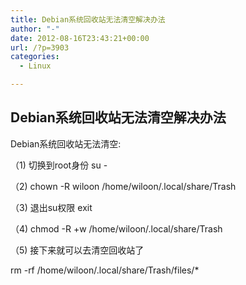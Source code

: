 ```yaml
---
title: Debian系统回收站无法清空解决办法
author: "-"
date: 2012-08-16T23:43:21+00:00
url: /?p=3903
categories:
  - Linux

---
```

## Debian系统回收站无法清空解决办法
Debian系统回收站无法清空: 
  
（1) 切换到root身份 su -
  
（2) chown -R wiloon /home/wiloon/.local/share/Trash
  
（3) 退出su权限 exit
  
（4) chmod -R +w /home/wiloon/.local/share/Trash
  
（5) 接下来就可以去清空回收站了

rm -rf /home/wiloon/.local/share/Trash/files/*